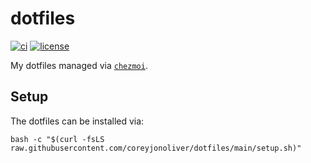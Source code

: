 # dotfiles

[![ci](https://github.com/coreyjonoliver/dotfiles/actions/workflows/ci.yml/badge.svg)](https://github.com/coreyjonoliver/dotfiles/actions)
[![license](https://img.shields.io/github/license/coreyjonoliver/dotfiles.svg)](https://github.com/coreyjonoliver/blob/main/LICENSE.txt)

My dotfiles managed via [`chezmoi`](https://www.chezmoi.io/).

## Setup

The dotfiles can be installed via:

```console
bash -c "$(curl -fsLS raw.githubusercontent.com/coreyjonoliver/dotfiles/main/setup.sh)"
```